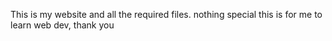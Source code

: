 This is my website and all the required files. nothing special this is for me to learn web dev, thank you
